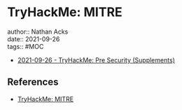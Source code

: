 # TryHackMe: MITRE

author:: Nathan Acks  
date:: 2021-09-26  
tags:: #MOC

* [2021-09-26 - TryHackMe: Pre Security (Supplements)](../log/2021-09-26-tryhackme-pre-security-supplements.md)

## References

* [TryHackMe: MITRE](https://tryhackme.com/room/mitre)
